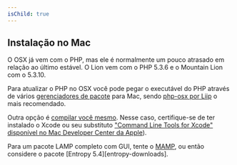 ```yaml
---
isChild: true
---
```


## Instalação no Mac

O OSX já vem com o PHP, mas ele é normalmente um pouco atrasado em relação ao último estável. O Lion vem com o PHP 5.3.6 e o Mountain Lion com o 5.3.10.

Para atualizar o PHP no OSX você pode pegar o executável do PHP através de vários [gerenciadores de pacote][mac-package-managers] para Mac, sendo [php-osx por Liip][php-osx-downloads] o mais recomendado.

Outra opção é [compilar você mesmo][mac-compile]. Nesse caso, certifique-se de ter instalado o Xcode ou seu substituto ["Command Line Tools for Xcode" disponível no Mac Developer Center da Apple][apple-developer]).

Para um pacote LAMP completo com GUI, tente o [MAMP][mamp-downloads], ou então considere o pacote [Entropy 5.4][entropy-downloads].

[mac-package-managers]: http://www.php.net/manual/en/install.macosx.packages.php
[mac-compile]: http://www.php.net/manual/en/install.macosx.compile.php
[xcode-gcc-substitution]: https://github.com/kennethreitz/osx-gcc-installer
[apple-developer]: https://developer.apple.com/downloads
[mamp-downloads]: http://www.mamp.info/en/downloads/index.html
[php-osx-downloads]: http://php-osx.liip.ch/
